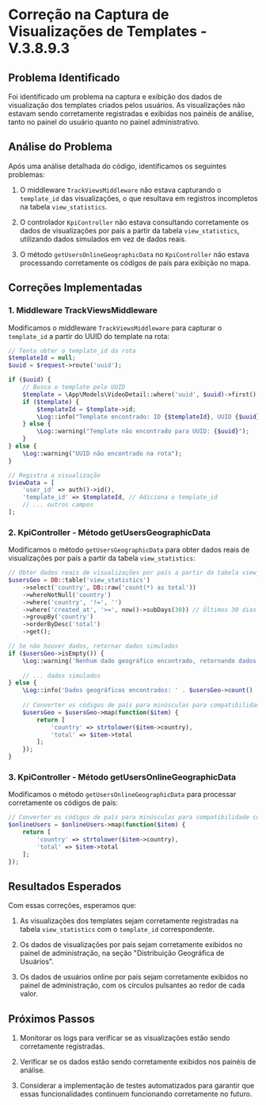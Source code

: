 # Correção na Captura de Visualizações de Templates - V.3.8.9.3

## Problema Identificado

Foi identificado um problema na captura e exibição dos dados de visualização dos templates criados pelos usuários. As visualizações não estavam sendo corretamente registradas e exibidas nos painéis de análise, tanto no painel do usuário quanto no painel administrativo.

## Análise do Problema

Após uma análise detalhada do código, identificamos os seguintes problemas:

1. O middleware `TrackViewsMiddleware` não estava capturando o `template_id` das visualizações, o que resultava em registros incompletos na tabela `view_statistics`.

2. O controlador `KpiController` não estava consultando corretamente os dados de visualizações por país a partir da tabela `view_statistics`, utilizando dados simulados em vez de dados reais.

3. O método `getUsersOnlineGeographicData` no `KpiController` não estava processando corretamente os códigos de país para exibição no mapa.

## Correções Implementadas

### 1. Middleware TrackViewsMiddleware

Modificamos o middleware `TrackViewsMiddleware` para capturar o `template_id` a partir do UUID do template na rota:

```php
// Tenta obter o template_id da rota
$templateId = null;
$uuid = $request->route('uuid');

if ($uuid) {
    // Busca o template pelo UUID
    $template = \App\Models\VideoDetail::where('uuid', $uuid)->first();
    if ($template) {
        $templateId = $template->id;
        \Log::info("Template encontrado: ID {$templateId}, UUID {$uuid}");
    } else {
        \Log::warning("Template não encontrado para UUID: {$uuid}");
    }
} else {
    \Log::warning("UUID não encontrado na rota");
}

// Registra a visualização
$viewData = [
    'user_id' => auth()->id(),
    'template_id' => $templateId, // Adiciona o template_id
    // ... outros campos
];
```

### 2. KpiController - Método getUsersGeographicData

Modificamos o método `getUsersGeographicData` para obter dados reais de visualizações por país a partir da tabela `view_statistics`:

```php
// Obter dados reais de visualizações por país a partir da tabela view_statistics
$usersGeo = DB::table('view_statistics')
    ->select('country', DB::raw('count(*) as total'))
    ->whereNotNull('country')
    ->where('country', '!=', '')
    ->where('created_at', '>=', now()->subDays(30)) // Últimos 30 dias
    ->groupBy('country')
    ->orderByDesc('total')
    ->get();

// Se não houver dados, retornar dados simulados
if ($usersGeo->isEmpty()) {
    \Log::warning('Nenhum dado geográfico encontrado, retornando dados simulados');
    
    // ... dados simulados
} else {
    \Log::info('Dados geográficos encontrados: ' . $usersGeo->count() . ' países');
    
    // Converter os códigos de país para minúsculas para compatibilidade com o mapa
    $usersGeo = $usersGeo->map(function($item) {
        return [
            'country' => strtolower($item->country),
            'total' => $item->total
        ];
    });
}
```

### 3. KpiController - Método getUsersOnlineGeographicData

Modificamos o método `getUsersOnlineGeographicData` para processar corretamente os códigos de país:

```php
// Converter os códigos de país para minúsculas para compatibilidade com o mapa
$onlineUsers = $onlineUsers->map(function($item) {
    return [
        'country' => strtolower($item->country),
        'total' => $item->total
    ];
});
```

## Resultados Esperados

Com essas correções, esperamos que:

1. As visualizações dos templates sejam corretamente registradas na tabela `view_statistics` com o `template_id` correspondente.

2. Os dados de visualizações por país sejam corretamente exibidos no painel de administração, na seção "Distribuição Geográfica de Usuários".

3. Os dados de usuários online por país sejam corretamente exibidos no painel de administração, com os círculos pulsantes ao redor de cada valor.

## Próximos Passos

1. Monitorar os logs para verificar se as visualizações estão sendo corretamente registradas.

2. Verificar se os dados estão sendo corretamente exibidos nos painéis de análise.

3. Considerar a implementação de testes automatizados para garantir que essas funcionalidades continuem funcionando corretamente no futuro. 